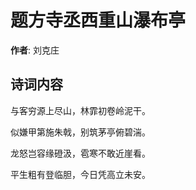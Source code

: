 # 题方寺丞西重山瀑布亭

**作者**: 刘克庄

## 诗词内容

与客穷源上尽山，林霏初卷岭泥干。

似嫌甲第施朱戟，别筑茅亭俯碧湍。

龙怒岂容缘磴汲，雹寒不敢近崖看。

平生粗有登临胆，今日凭高立未安。

